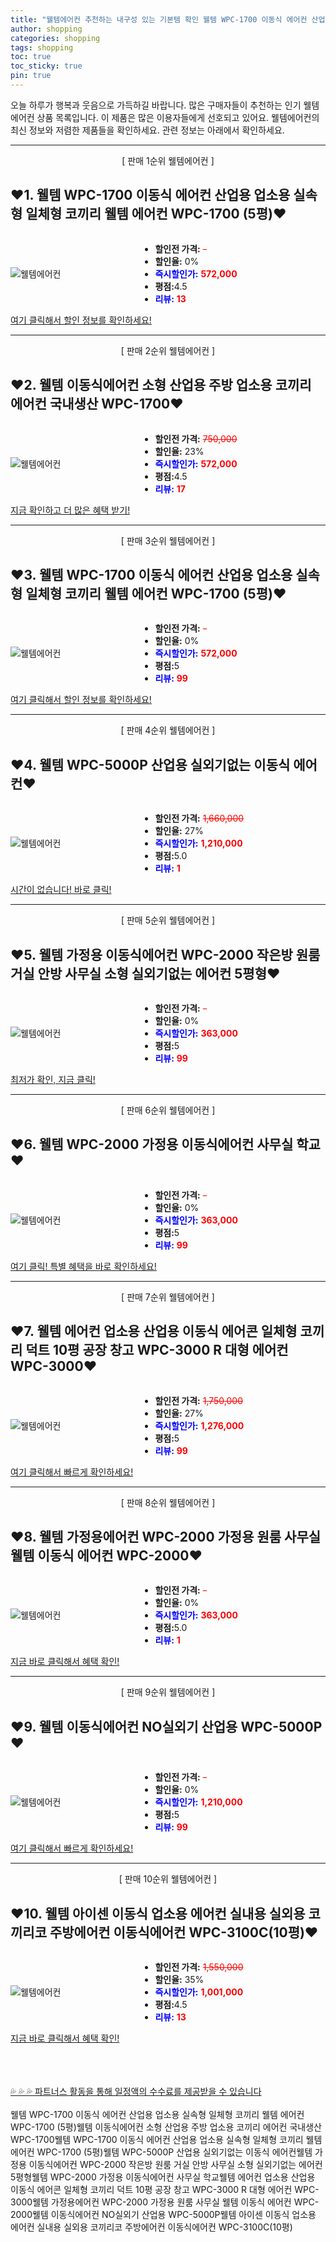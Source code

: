 ```yaml
---
title: "웰템에어컨 추천하는 내구성 있는 기본템 확인 웰템 WPC-1700 이동식 에어컨 산업용"
author: shopping
categories: shopping
tags: shopping
toc: true
toc_sticky: true
pin: true
---
```

오늘 하루가 행복과 웃음으로 가득하길 바랍니다. 많은 구매자들이 추천하는 인기 웰템에어컨 상품 목록입니다. 이 제품은 많은 이용자들에게 선호되고 있어요. 웰템에어컨의 최신 정보와 저렴한 제품들을 확인하세요. 관련 정보는 아래에서 확인하세요.

---
<p class="toplist" style="margin: 0 auto; display: block; width: fit-content;">[ 판매 1순위 웰템에어컨 ]</p>

<h2><strong>❤️1. 웰템 WPC-1700 이동식 에어컨 산업용 업소용 실속형 일체형 코끼리 웰템 에어컨 WPC-1700 (5평)❤️</strong></h2>

<div style="display: flex; align-items: center;">
    <div style="flex: 0.4;">
        <img src="https://thumbnail8.coupangcdn.com/thumbnails/remote/230x230ex/image/vendor_inventory/b783/a1d28a688cedbed4969a406cd1db53aab5f70c3b40053e370e1e109698ee.jpg" alt="웰템에어컨" style="max-width: 100%;">
    </div>
    <div style="flex: 0.6; margin-left: 10px;">
        <ul>
            <li><strong>할인전 가격:</strong> <del style="color: red;">-</del></li>
            <li><strong>할인율:</strong> 0%</li>
            <li><span style='color:blue'><strong>즉시할인가:</strong></span> <span style='color:red'><strong>572,000</strong></span></li>
            <li><strong>평점:</strong>4.5</li>
            <li><span style='color:blue'><strong>리뷰:</strong></span> <span style='color:red'><strong>13</strong></span></li>
        </ul>
    </div>
</div>
<div class="center">
    <a href="https://William4Davisa.github.io?lptag=AF9450613&subid=githubio&pageKey=5623733357&traceid=V0-153&itemId=9125915243&vendorItemId=90408703858" class="myButton">
        여기 클릭해서 할인 정보를 확인하세요!
    </a>
</div>


---
<p class="toplist" style="margin: 0 auto; display: block; width: fit-content;">[ 판매 2순위 웰템에어컨 ]</p>

<h2><strong>❤️2. 웰템 이동식에어컨 소형 산업용 주방 업소용 코끼리 에어컨 국내생산 WPC-1700❤️</strong></h2>

<div style="display: flex; align-items: center;">
    <div style="flex: 0.4;">
        <img src="https://thumbnail8.coupangcdn.com/thumbnails/remote/230x230ex/image/vendor_inventory/a97f/34fa5579424f5e0275376c3d80c610a66133a60cca7ae00d51e5f0917a44.jpg" alt="웰템에어컨" style="max-width: 100%;">
    </div>
    <div style="flex: 0.6; margin-left: 10px;">
        <ul>
            <li><strong>할인전 가격:</strong> <del style="color: red;">750,000</del></li>
            <li><strong>할인율:</strong> 23%</li>
            <li><span style='color:blue'><strong>즉시할인가:</strong></span> <span style='color:red'><strong>572,000</strong></span></li>
            <li><strong>평점:</strong>4.5</li>
            <li><span style='color:blue'><strong>리뷰:</strong></span> <span style='color:red'><strong>17</strong></span></li>
        </ul>
    </div>
</div>
<div class="center">
    <a href="https://William4Davisa.github.io?lptag=AF9450613&subid=githubio&pageKey=7352622176&traceid=V0-153&itemId=18924396990&vendorItemId=85973012493" class="myButton">
        지금 확인하고 더 많은 혜택 받기!
    </a>
</div>


---
<p class="toplist" style="margin: 0 auto; display: block; width: fit-content;">[ 판매 3순위 웰템에어컨 ]</p>

<h2><strong>❤️3. 웰템 WPC-1700 이동식 에어컨 산업용 업소용 실속형 일체형 코끼리 웰템 에어컨 WPC-1700 (5평)❤️</strong></h2>

<div style="display: flex; align-items: center;">
    <div style="flex: 0.4;">
        <img src="https://thumbnail8.coupangcdn.com/thumbnails/remote/230x230ex/image/vendor_inventory/b783/a1d28a688cedbed4969a406cd1db53aab5f70c3b40053e370e1e109698ee.jpg" alt="웰템에어컨" style="max-width: 100%;">
    </div>
    <div style="flex: 0.6; margin-left: 10px;">
        <ul>
            <li><strong>할인전 가격:</strong> <del style="color: red;">-</del></li>
            <li><strong>할인율:</strong> 0%</li>
            <li><span style='color:blue'><strong>즉시할인가:</strong></span> <span style='color:red'><strong>572,000</strong></span></li>
            <li><strong>평점:</strong>5</li>
            <li><span style='color:blue'><strong>리뷰:</strong></span> <span style='color:red'><strong>99</strong></span></li>
        </ul>
    </div>
</div>
<div class="center">
    <a href="https://William4Davisa.github.io?lptag=AF9450613&subid=githubio&pageKey=7546261418&traceid=V0-153&itemId=19849145084&vendorItemId=90408729266" class="myButton">
        여기 클릭해서 할인 정보를 확인하세요!
    </a>
</div>


---
<p class="toplist" style="margin: 0 auto; display: block; width: fit-content;">[ 판매 4순위 웰템에어컨 ]</p>

<h2><strong>❤️4. 웰템 WPC-5000P 산업용 실외기없는 이동식 에어컨❤️</strong></h2>

<div style="display: flex; align-items: center;">
    <div style="flex: 0.4;">
        <img src="https://thumbnail9.coupangcdn.com/thumbnails/remote/230x230ex/image/vendor_inventory/ddf8/80e53ea5ef41182fd5a6c087e40b423ce5daf1c26b57610441c711594df1.jpg" alt="웰템에어컨" style="max-width: 100%;">
    </div>
    <div style="flex: 0.6; margin-left: 10px;">
        <ul>
            <li><strong>할인전 가격:</strong> <del style="color: red;">1,660,000</del></li>
            <li><strong>할인율:</strong> 27%</li>
            <li><span style='color:blue'><strong>즉시할인가:</strong></span> <span style='color:red'><strong>1,210,000</strong></span></li>
            <li><strong>평점:</strong>5.0</li>
            <li><span style='color:blue'><strong>리뷰:</strong></span> <span style='color:red'><strong>1</strong></span></li>
        </ul>
    </div>
</div>
<div class="center">
    <a href="https://William4Davisa.github.io?lptag=AF9450613&subid=githubio&pageKey=5373586075&traceid=V0-153&itemId=7960742772&vendorItemId=77453221570" class="myButton">
        시간이 없습니다! 바로 클릭!
    </a>
</div>


---
<p class="toplist" style="margin: 0 auto; display: block; width: fit-content;">[ 판매 5순위 웰템에어컨 ]</p>

<h2><strong>❤️5. 웰템 가정용 이동식에어컨 WPC-2000 작은방 원룸 거실 안방 사무실 소형 실외기없는 에어컨 5평형❤️</strong></h2>

<div style="display: flex; align-items: center;">
    <div style="flex: 0.4;">
        <img src="https://thumbnail9.coupangcdn.com/thumbnails/remote/230x230ex/image/vendor_inventory/8b30/7a156b1783cd290186c72b8d97f308924ed24c7864ec45da041c0b6dbc79.jpg" alt="웰템에어컨" style="max-width: 100%;">
    </div>
    <div style="flex: 0.6; margin-left: 10px;">
        <ul>
            <li><strong>할인전 가격:</strong> <del style="color: red;">-</del></li>
            <li><strong>할인율:</strong> 0%</li>
            <li><span style='color:blue'><strong>즉시할인가:</strong></span> <span style='color:red'><strong>363,000</strong></span></li>
            <li><strong>평점:</strong>5</li>
            <li><span style='color:blue'><strong>리뷰:</strong></span> <span style='color:red'><strong>99</strong></span></li>
        </ul>
    </div>
</div>
<div class="center">
    <a href="https://William4Davisa.github.io?lptag=AF9450613&subid=githubio&pageKey=7342161733&traceid=V0-153&itemId=18873790848&vendorItemId=86002453403" class="myButton">
        최저가 확인, 지금 클릭!
    </a>
</div>


---
<p class="toplist" style="margin: 0 auto; display: block; width: fit-content;">[ 판매 6순위 웰템에어컨 ]</p>

<h2><strong>❤️6. 웰템 WPC-2000 가정용 이동식에어컨 사무실 학교❤️</strong></h2>

<div style="display: flex; align-items: center;">
    <div style="flex: 0.4;">
        <img src="https://thumbnail10.coupangcdn.com/thumbnails/remote/230x230ex/image/vendor_inventory/d924/8de2e06ec0800ae8e79fc589194e02d35c4c630941ac5fde05a4d09be7f3.png" alt="웰템에어컨" style="max-width: 100%;">
    </div>
    <div style="flex: 0.6; margin-left: 10px;">
        <ul>
            <li><strong>할인전 가격:</strong> <del style="color: red;">-</del></li>
            <li><strong>할인율:</strong> 0%</li>
            <li><span style='color:blue'><strong>즉시할인가:</strong></span> <span style='color:red'><strong>363,000</strong></span></li>
            <li><strong>평점:</strong>5</li>
            <li><span style='color:blue'><strong>리뷰:</strong></span> <span style='color:red'><strong>99</strong></span></li>
        </ul>
    </div>
</div>
<div class="center">
    <a href="https://William4Davisa.github.io?lptag=AF9450613&subid=githubio&pageKey=7373336367&traceid=V0-153&itemId=21340343682&vendorItemId=88398575762" class="myButton">
        여기 클릭! 특별 혜택을 바로 확인하세요!
    </a>
</div>


---
<p class="toplist" style="margin: 0 auto; display: block; width: fit-content;">[ 판매 7순위 웰템에어컨 ]</p>

<h2><strong>❤️7. 웰템 에어컨 업소용 산업용 이동식 에어콘 일체형 코끼리 덕트 10평 공장 창고 WPC-3000 R 대형 에어컨 WPC-3000❤️</strong></h2>

<div style="display: flex; align-items: center;">
    <div style="flex: 0.4;">
        <img src="https://thumbnail8.coupangcdn.com/thumbnails/remote/230x230ex/image/vendor_inventory/7c30/48db65d4409f713e59528fef37dfd3dedc09356532674482a9683d69a39c.jpg" alt="웰템에어컨" style="max-width: 100%;">
    </div>
    <div style="flex: 0.6; margin-left: 10px;">
        <ul>
            <li><strong>할인전 가격:</strong> <del style="color: red;">1,750,000</del></li>
            <li><strong>할인율:</strong> 27%</li>
            <li><span style='color:blue'><strong>즉시할인가:</strong></span> <span style='color:red'><strong>1,276,000</strong></span></li>
            <li><strong>평점:</strong>5</li>
            <li><span style='color:blue'><strong>리뷰:</strong></span> <span style='color:red'><strong>99</strong></span></li>
        </ul>
    </div>
</div>
<div class="center">
    <a href="https://William4Davisa.github.io?lptag=AF9450613&subid=githubio&pageKey=5814753802&traceid=V0-153&itemId=10016670974&vendorItemId=77299677211" class="myButton">
        여기 클릭해서 빠르게 확인하세요!
    </a>
</div>


---
<p class="toplist" style="margin: 0 auto; display: block; width: fit-content;">[ 판매 8순위 웰템에어컨 ]</p>

<h2><strong>❤️8. 웰템 가정용에어컨 WPC-2000 가정용 원룸 사무실 웰템 이동식 에어컨 WPC-2000❤️</strong></h2>

<div style="display: flex; align-items: center;">
    <div style="flex: 0.4;">
        <img src="https://thumbnail6.coupangcdn.com/thumbnails/remote/230x230ex/image/vendor_inventory/40f9/d2b0834bf009c4f948102ac35cc0beeb72cbd73f7114957bae9f9a49e277.jpg" alt="웰템에어컨" style="max-width: 100%;">
    </div>
    <div style="flex: 0.6; margin-left: 10px;">
        <ul>
            <li><strong>할인전 가격:</strong> <del style="color: red;">-</del></li>
            <li><strong>할인율:</strong> 0%</li>
            <li><span style='color:blue'><strong>즉시할인가:</strong></span> <span style='color:red'><strong>363,000</strong></span></li>
            <li><strong>평점:</strong>5.0</li>
            <li><span style='color:blue'><strong>리뷰:</strong></span> <span style='color:red'><strong>1</strong></span></li>
        </ul>
    </div>
</div>
<div class="center">
    <a href="https://William4Davisa.github.io?lptag=AF9450613&subid=githubio&pageKey=6583663881&traceid=V0-153&itemId=14826138842&vendorItemId=82184322430" class="myButton">
        지금 바로 클릭해서 혜택 확인!
    </a>
</div>


---
<p class="toplist" style="margin: 0 auto; display: block; width: fit-content;">[ 판매 9순위 웰템에어컨 ]</p>

<h2><strong>❤️9. 웰템 이동식에어컨 NO실외기 산업용 WPC-5000P❤️</strong></h2>

<div style="display: flex; align-items: center;">
    <div style="flex: 0.4;">
        <img src="https://thumbnail10.coupangcdn.com/thumbnails/remote/230x230ex/image/vendor_inventory/2f04/e204abf6dd709bd5140b9ae470a606fd670ba5d52340294fb78d2bcda79a.jpg" alt="웰템에어컨" style="max-width: 100%;">
    </div>
    <div style="flex: 0.6; margin-left: 10px;">
        <ul>
            <li><strong>할인전 가격:</strong> <del style="color: red;">-</del></li>
            <li><strong>할인율:</strong> 0%</li>
            <li><span style='color:blue'><strong>즉시할인가:</strong></span> <span style='color:red'><strong>1,210,000</strong></span></li>
            <li><strong>평점:</strong>5</li>
            <li><span style='color:blue'><strong>리뷰:</strong></span> <span style='color:red'><strong>99</strong></span></li>
        </ul>
    </div>
</div>
<div class="center">
    <a href="https://William4Davisa.github.io?lptag=AF9450613&subid=githubio&pageKey=6474463552&traceid=V0-153&itemId=14146134834&vendorItemId=81392712508" class="myButton">
        여기 클릭해서 빠르게 확인하세요!
    </a>
</div>


---
<p class="toplist" style="margin: 0 auto; display: block; width: fit-content;">[ 판매 10순위 웰템에어컨 ]</p>

<h2><strong>❤️10. 웰템 아이센 이동식 업소용 에어컨 실내용 실외용 코끼리코 주방에어컨 이동식에어컨 WPC-3100C(10평)❤️</strong></h2>

<div style="display: flex; align-items: center;">
    <div style="flex: 0.4;">
        <img src="https://thumbnail6.coupangcdn.com/thumbnails/remote/230x230ex/image/vendor_inventory/5c99/54c822005f4bbec92caea91b56a5b9812d4031454f5592f7f7d65f9d1b86.jpg" alt="웰템에어컨" style="max-width: 100%;">
    </div>
    <div style="flex: 0.6; margin-left: 10px;">
        <ul>
            <li><strong>할인전 가격:</strong> <del style="color: red;">1,550,000</del></li>
            <li><strong>할인율:</strong> 35%</li>
            <li><span style='color:blue'><strong>즉시할인가:</strong></span> <span style='color:red'><strong>1,001,000</strong></span></li>
            <li><strong>평점:</strong>4.5</li>
            <li><span style='color:blue'><strong>리뷰:</strong></span> <span style='color:red'><strong>13</strong></span></li>
        </ul>
    </div>
</div>
<div class="center">
    <a href="https://William4Davisa.github.io?lptag=AF9450613&subid=githubio&pageKey=5623733357&traceid=V0-153&itemId=15404471201&vendorItemId=82122100857" class="myButton">
        지금 바로 클릭해서 혜택 확인!
    </a>
</div>

<br><br><br>[💦 💦 💦 파트너스 활동을 통해 일정액의 수수료를 제공받을 수 있습니다](https://link.coupang.com/a/bcpT2c)<br><br>웰템 WPC-1700 이동식 에어컨 산업용 업소용 실속형 일체형 코끼리 웰템 에어컨 WPC-1700 (5평)웰템 이동식에어컨 소형 산업용 주방 업소용 코끼리 에어컨 국내생산 WPC-1700웰템 WPC-1700 이동식 에어컨 산업용 업소용 실속형 일체형 코끼리 웰템 에어컨 WPC-1700 (5평)웰템 WPC-5000P 산업용 실외기없는 이동식 에어컨웰템 가정용 이동식에어컨 WPC-2000 작은방 원룸 거실 안방 사무실 소형 실외기없는 에어컨 5평형웰템 WPC-2000 가정용 이동식에어컨 사무실 학교웰템 에어컨 업소용 산업용 이동식 에어콘 일체형 코끼리 덕트 10평 공장 창고 WPC-3000 R 대형 에어컨 WPC-3000웰템 가정용에어컨 WPC-2000 가정용 원룸 사무실 웰템 이동식 에어컨 WPC-2000웰템 이동식에어컨 NO실외기 산업용 WPC-5000P웰템 아이센 이동식 업소용 에어컨 실내용 실외용 코끼리코 주방에어컨 이동식에어컨 WPC-3100C(10평)